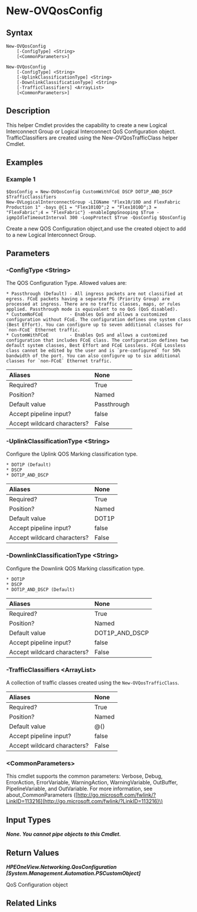 ﻿---
description: Create QoS Configuration Object
---

# New-OVQosConfig

## Syntax

```text
New-OVQosConfig
    [-ConfigType] <String>
    [<CommonParameters>]
```

```text
New-OVQosConfig
    [-ConfigType] <String>
    [-UplinkClassificationType] <String>
    [-DownlinkClassificationType] <String>
    [-TrafficClassifiers] <ArrayList>
    [<CommonParameters>]
```

## Description

This helper Cmdlet provides the capability to create a new Logical Interconnect Group or Logical Interconnect QoS Configuration object.  TrafficClassifiers are created using the New-OVQosTrafficClass helper Cmdlet.

## Examples

###  Example 1 

```text
$QosConfig = New-OVQosConfig CustomWithFCoE DSCP DOT1P_AND_DSCP $TrafficClassifiers
New-OVLogicalInterconnectGroup -LIGName "Flex10/10D and FlexFabric Production 1" -bays @{1 = "Flex1010D";2 = "Flex1010D";3 = "FlexFabric";4 = "FlexFabric"} -enableIgmpSnooping $True -igmpIdleTimeoutInterval 300 -LoopProtect $True -QosConfig $QosConfig
```

Create a new QOS Configuration object,and use the created object to add to a new Logical Interconnect Group.

## Parameters

### -ConfigType &lt;String&gt;

The QOS Configuration Type.  Allowed values are:

    * Passthrough (Default) - All ingress packets are not classified at egress. FCoE packets having a separate PG (Priority Group) are processed at ingress. There are no traffic classes, maps, or rules applied. Passthrough mode is equivalent to no QoS (QoS disabled).
    * CustomNoFCoE          - Enables QoS and allows a customized configuration without FCoE. The configuration defines one system class (Best Effort). You can configure up to seven additional classes for `non-FCoE` Ethernet traffic.
    * CustomWithFCoE        - Enables QoS and allows a customized configuration that includes FCoE class. The configuration defines two default system classes, Best Effort and FCoE Lossless. FCoE Lossless class cannot be edited by the user and is `pre-configured` for 50% bandwidth of the port. You can also configure up to six additional classes for `non-FCoE` Ethernet traffic.

| Aliases | None |
| :--- | :--- |
| Required? | True |
| Position? | Named |
| Default value | Passthrough |
| Accept pipeline input? | false |
| Accept wildcard characters? | False |

### -UplinkClassificationType &lt;String&gt;

Configure the Uplink QOS Marking classification type.

    * DOT1P (Default)
    * DSCP
    * DOT1P_AND_DSCP

| Aliases | None |
| :--- | :--- |
| Required? | True |
| Position? | Named |
| Default value | DOT1P |
| Accept pipeline input? | false |
| Accept wildcard characters? | False |

### -DownlinkClassificationType &lt;String&gt;

Configure the Downlink QOS Marking classification type.

    * DOT1P
    * DSCP
    * DOT1P_AND_DSCP (Default)

| Aliases | None |
| :--- | :--- |
| Required? | True |
| Position? | Named |
| Default value | DOT1P_AND_DSCP |
| Accept pipeline input? | false |
| Accept wildcard characters? | False |

### -TrafficClassifiers &lt;ArrayList&gt;

A collection of traffic classes created using the `New-OVQosTrafficClass`.

| Aliases | None |
| :--- | :--- |
| Required? | True |
| Position? | Named |
| Default value | @() |
| Accept pipeline input? | false |
| Accept wildcard characters? | False |

### &lt;CommonParameters&gt;

This cmdlet supports the common parameters: Verbose, Debug, ErrorAction, ErrorVariable, WarningAction, WarningVariable, OutBuffer, PipelineVariable, and OutVariable. For more information, see about\_CommonParameters \([http://go.microsoft.com/fwlink/?LinkID=113216](http://go.microsoft.com/fwlink/?LinkID=113216)\)

## Input Types

_**None.  You cannot pipe objects to this Cmdlet.**_

## Return Values

_**HPEOneView.Networking.QosConfiguration [System.Management.Automation.PSCustomObject]**_

QoS Configuration object

## Related Links

